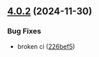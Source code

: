 ## [4.0.2](https://github.com/alemazzo/architect/compare/4.0.1...4.0.2) (2024-11-30)

### Bug Fixes

* broken ci ([226bef5](https://github.com/alemazzo/architect/commit/226bef51ffc1d9e788a995537c29a5616faf1e64))

